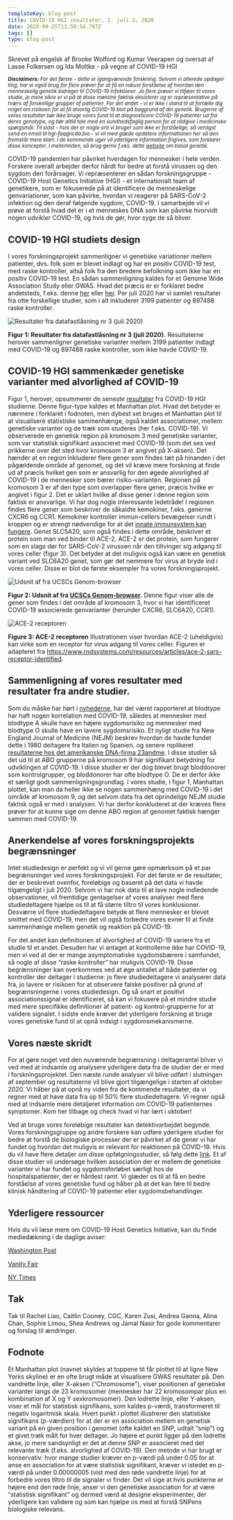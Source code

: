 ```yaml
---
templateKey: blog-post
title: COVID-19 HGI resultater, 2. juli 2, 2020
date: 2020-09-25T13:58:54.797Z
tags: []
type: blog-post
---
```


Skrevet på engelsk af Brooke Wolford og Kumar Veerapen og oversat af Lasse Folkersen og Ida Moltke - på vegne af COVID-19 HGI

<small>
<em>
<strong>Disclaimers:</strong> For det første - dette er igangværende forskning. Selvom vi allerede opdager ting, har vi også brug for flere prøver for at få en robust forståelse af hvordan den menneskelig genetik bidrager til COVID-19 infektioner. Jo flere prøver vi tilføjer til vores studie, jo mere sikre er vi på at disse mønstre faktisk eksisterer og er repræsentative på tværs af forskellige grupper af patienter. For det andet - vi er ikke i stand til at fortælle dig noget om risikoen for at få alvorlig COVID-19 blot på baggrund af din genetik. Brugerne af vores resultater bør ikke bruge vores fund til at diagnosticere COVID-19 patienter ud fra deres genotype, og bør altid tale med en sundhedsfaglig person for at rådgive i medicinske spørgsmål. Til sidst - hvis der er nogle ord vi bruger som ikke er forståelige, så venligst send en email til hgi-faq@icda.bio - vi vil med glæde opdatere informationen her så den fremstår mere klart. I de kommende uger vil yderligere information frigives, som forklarer disse koncepter. I mellemtiden, så brug gerne f.eks. dette <a href="https://medlineplus.gov/genetics/understanding/" target="_blank" rel="noopener noreferrer">website</a> om basal genetik.
</em>
</small>

COVID-19 pandemien har påvirket hverdagen for mennesker i hele verden. Forskere overalt arbejder derfor hårdt for bedre at forstå virussen og den sygdom den forårsager. Vi repræsenterer en sådan forskningsgruppe - COVID-19 Host Genetics Initiative (HGI) - et internationalt team af genetikere, som er fokuserede på at identificere de menneskelige genvariationer, som kan påvirke, hvordan vi reagerer på SARS-CoV-2 infektion og den deraf følgende sygdom, COVID-19. I samarbejde vil vi prøve at forstå hvad det er i et menneskes DNA som kan påvirke hvorvidt nogen udvikler COVID-19, og hvis de gør, hvor syge de så bliver.

## COVID-19 HGI studiets design

I vores forskningsprojekt sammenligner vi genetiske variationer mellem patienter, dvs. folk som er blevet indlagt og har en positiv COVID-19 test, med raske kontroller, altså folk fra den bredere befolkning som ikke har en positiv COVID-19 test. En sådan sammenligning kaldes for et Genome Wide Association Study eller GWAS. Hvad det præcis er er forklaret bedre andetsteds, f.eks. denne [her](https://www.scienceblog.dk/2018/06/18/hvad-kan-vi-egentlig-bruge-dna-maalinger-til/) eller [her](https://www.saxo.com/dk/forstaa-dit-dna_lasse-folkersen_epub_9788770170475). Per juli 2020 har vi samlet resultater fra otte forskellige studier, som i alt inkluderer 3199 patienter og 897488 raske kontroller.

![Resultater fra datafastlåsning nr 3 (juli 2020)](scicomm_blog_post_20200924.png)
<figcaption class="manual-md-inline-caption">
<strong>Figur 1: Resultater fra datafastlåsning nr 3 (juli 2020).</strong> Resultaterne herover sammenligner genetiske varianter mellem 3199 patienter indlagt med COVID-19 og 897488 raske kontroller, som ikke havde COVID-19.
</figcaption>

## COVID-19 HGI sammenkæder genetiske varianter med alvorlighed af COVID-19

Figur 1, herover, opsummerer de seneste [resultater](/results/) fra COVID-19 HGI studierne. Denne figur-type kaldes et Manhattan plot. Hvad det betyder er nærmere i forklaret i fodnoten, men dybest set bruges et Manhattan plot til at visualisere statistiske sammenhænge, også kaldet associationer, mellem genetiske varianter og de træk som studeres (her f.eks. COVID-19). Vi observerede en genetisk region på kromosom 3 med genetiske varianter, som var statistisk signifikant associeret med COVID-19 (som det ses ved prikkerne over det sted hvor kromosom 3 er angivet på X-aksen). Det hænder at en region inkluderer flere gener som findes tæt på hinanden i det pågældende område af genomet, og det vil kræve mere forskning at finde ud af præcis hvilket gen som er ansvarlig for den øgede alvorlighed af COVID-19 i de mennesker som bærer risiko-varianten. Regionen på kromosom 3 er af den type som overlapper flere gener, præcis hvilke er angivet i figur 2. Det er uklart hvilke af disse gener i denne region som faktisk er ansvarlige. Vi har dog nogle interessante ledetråde! I regionen findes flere gener som beskriver de såkaldte kemokiner, f.eks. generne CXCR6 og CCR1. Kemokiner kontroller immun-cellers bevægelser rundt i kroppen og er strengt nødvendige for at det [innate immunsystem kan fungere](https://videnskab.dk/forskerzonen/krop-sundhed/saadan-tager-dit-immunforsvar-kampen-op-mod-infektioner-som-covid-19). Genet SLC5A20, som også findes i dette område, beskriver et protein som man ved binder til ACE-2. ACE-2 er det protein, som fungerer som en slags dør for SARS-CoV-2 virussen når den tiltvinger sig adgang til vores celler (figur 3). Det betyder at det muligvis også kan være en genetisk variant ved SLC6A20 genet, som gør det nemmere for virus at bryde ind i vores celler. Disse er blot de første eksempler fra vores forskningsprojekt.

![Udsnit af fra UCSCs Genom-browser](hgt_genome_32a4d_7bc390.jpg)
<figcaption class="manual-md-inline-caption">
<strong>Figur 2: Udsnit af fra <a href="https://genome.ucsc.edu" target="_blank" rel="noopener noreferrer">UCSCs Genom-browser</a>.</strong> Denne figur viser alle de gener som findes i det område af kromosom 3, hvor vi har identificeret COVID-19 associerede genvarianter (herunder CXCR6, SLC6A20, CCR1).
</figcaption>

![ACE-2 receptoren](unnamed.png)
<figcaption class="manual-md-inline-caption">
<strong>Figure 3: ACE-2 receptoren</strong> Illustrationen viser hvordan ACE-2 (uheldigvis) kan virke som en receptor for virus adgang til vores celler. Figuren er adapteret fra  <a href="https://www.rndsystems.com/resources/articles/ace-2-sars-receptor-identified" target="_blank" rel="noopener noreferrer">https://www.rndsystems.com/resources/articles/ace-2-sars-receptor-identified</a>.
</figcaption>

## Sammenligning af vores resultater med resultater fra andre studier.

Som du måske har hørt i [nyhederne](https://www.cnn.com/2020/07/16/health/blood-types-coronavirus-wellness-scn/index.html), har det været rapporteret at blodtype har haft nogen korrelation med COVID-19, således at mennesker med blodtype A skulle have en højere sygdomsrisiko og mennesker med blodtype O skulle have en lavere sygdomsrisiko. Et nyligt studie fra New England Journal of Medicine (NEJM) beskrev hvordan de havde fundet dette i 1980 deltagere fra Italien og Spanien, og senere replikeret [resultaterne hos det amerikanske DNA-firma 23andme](https://www.medrxiv.org/content/10.1101/2020.09.04.20188318v1). I disse studier så det ud til at ABO grupperne på kromosom 9 har signifikant betydning for udviklingen af COVID-19. I disse studier er der dog blevet brugt bloddonorer som kontrolgrupper, og bloddonorer har ofte blodtype O. De er derfor ikke et særligt godt sammenligningsgrundlag. I vores studie, i figur 1, Manhattan plottet, kan man da heller ikke se nogen sammenhæng med COVID-19 i det område af kromosom 9, og det selvom data fra det oprindelige NEJM studie faktisk også er med i analysen. Vi har derfor konkluderet at der kræves flere prøver for at kunne sige om denne ABO region af genomet faktisk hænger sammen med COVID-19.

## Anerkendelse af vores forskningsprojekts begrænsninger

Intet studiedesign er perfekt og vi vil gerne gøre opmærksom på et par begrænsninger ved vores forskningsprojekt. For det første er de resultater, der er beskrevet ovenfor, foreløbige og baseret på det data vi havde tilgængeligt i juli 2020. Selvom vi har nok data til at lave nogle indledende observationer, vil fremtidige gentagelser af vores analyser med flere studiedeltagere hjælpe os til at få større tiltro til vores konklusioner. Desværre vil flere studiedeltagere betyde at flere mennesker er blevet smittet med COVID-19, men det vil også forbedre vores evner til at finde sammenhænge mellem genetik og reaktion på COVID-19.

For det andet kan definitionen af alvorlighed af COVID-19 variere fra et studie til et andet. Desuden har vi antaget at kontrollerne ikke har COVID-19, men vi ved at der er mange asymptomatiske sygdomsbærere i samfundet, så nogle af disse “raske kontroller” har muligvis COVID-19. Disse begrænsninger kan overkommes ved at øge antallet af både patienter og kontroller der deltager i studierne: jo flere studiedeltagere vi analyserer data fra, jo lavere er risikoen for at observere falske positiver på grund af begrænsningerne i vores studiedesign. Og så snart et positivt associationssignal er identificeret, så kan vi fokusere på et mindre studie med mere specifikke definitioner af patient- og kontrol-grupperne for at validere signalet. I sidste ende kræver det yderligere forskning at bruge vores genetiske fund til at opnå indsigt i sygdomsmekanismerne.

## Vores næste skridt

For at gøre noget ved den nuværende begrænsning i deltagerantal bliver vi ved med at indsamle og analysere yderligere data fra de studier der er med i forskningsprojektet. Den næste runde analyser vil blive udført i slutningen af september og resultaterne vil blive gjort tilgængelige i starten af oktober 2020. Vi håber på at opnå ny viden fra de kommende resultater, da vi regner med at have data fra op til 50% flere studiedeltagere. Vi regner også med at indsamle mere detaljeret information om COVID-19 patienternes symptomer. Kom her tilbage og check hvad vi har lært i oktober!

Ved at bruge vores foreløbige resultater kan detektivarbejdet begynde. Vores forskningsgruppe og andre forskere kan udføre yderligere studier for bedre at forstå de biologiske processer der er påvirket af de gener vi har fundet og hvordan det muligvis er relevant for reaktionen på COVID-19. Hvis du vil have flere detaljer om disse opfølgningsstudier, så følg dette [link](/2020-06-29-in-silico-follow-up-results/). Et af disse studier vil undersøge hvilken association der er mellem de genetiske varianter vi har fundet og sygdomsforløbet særligt hos de hospitalspatienter, der er hårdest ramt. Vi glæder os til at få en bedre forståelse af vores genetiske fund og håber på at det kan føre til bedre klinisk håndtering af COVID-19 patienter eller sygdomsbehandlinger.

## Yderligere ressourcer

Hvis du vil læse mere om COVID-19 Host Genetics Initiative, kan du finde mediedækning i de daglige aviser:


[Washington Post](https://www.washingtonpost.com/opinions/2020/04/27/covid-19-quickly-kills-some-while-others-dont-show-symptoms-can-genetics-explain-this/)

[Vanity Fair](https://www.vanityfair.com/news/2020/04/genetic-chances-of-dying-from-coronavirus)

[NY Times](https://www.nytimes.com/2020/06/03/health/coronavirus-blood-type-genetics.html)

## Tak

Tak til Rachel Liao, Caitlin Cooney, CGC, Karen Zusi, Andrea Ganna, Alina Chan, Sophie Limou, Shea Andrews og Jamal Nasir for gode kommentarer og forslag til ændringer.

## Fodnote

Et Manhattan plot (navnet skyldes at toppene tit får plottet til at ligne New Yorks skyline) er en ofte brugt måde at visualisere GWAS resultater på. Den vandrette linje, eller X-aksen (“Chromosome”), viser positionen af genetiske varianter langs de 23 kromosomer (mennesker har 22 kromosompar plus en kombination af X og Y sexkromosomer). Den lodrette linje, eller Y-aksen, viser et mål for statistisk signifikans, som kaldes p-værdi, transformeret til negativ logaritmisk skala. Hvert punkt i plottet illustrerer den statistiske signifikans (p-værdien) for at der er en association mellem en genetisk variant på en given position i genomet (ofte kaldet en SNP, udtalt “snip”) og et givet træk målt for hver deltager. Jo højere et punkt ligger på den lodrette akse, jo mere sandsynligt er det at denne SNP er associeret med det relevante træk (f.eks. alvorlighed af COVID-19). Den metode vi har brugt er konservativ: hvor mange studier kræver en p-værdi på under 0.05 for at anse en association for at være statistisk signifikant, kræver vi istedet en p-værdi på under 0.00000005 (vist med den røde vandrette linje) for at forbedre vores tiltro til de signaler vi finder. Det vil sige at hvis punkterne er højere end den røde linje, anser vi den genetiske association for at være “statistisk signifikant” og dermed værd at designe eksperimenter, der yderligere kan validere og som kan hjælpe os med at forstå SNPens biologiske relevans.

